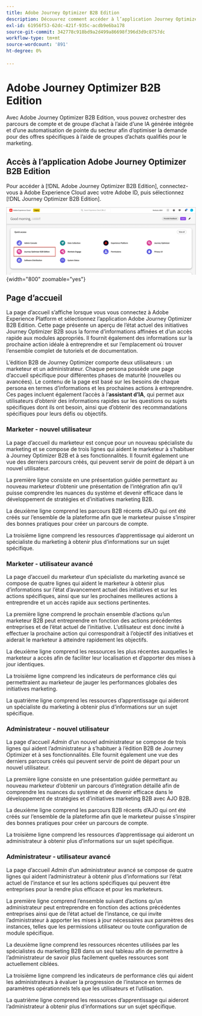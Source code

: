 ```yaml
---
title: Adobe Journey Optimizer B2B Edition
description: Découvrez comment accéder à l’application Journey Optimizer B2B Edition et utiliser les informations de page d’accueil.
exl-id: 61956f53-62dc-421f-935c-acdb9e6ba178
source-git-commit: 342778c918bd9a2d499a86698f396d3d9c8757dc
workflow-type: tm+mt
source-wordcount: '891'
ht-degree: 0%

---
```


# Adobe Journey Optimizer B2B Edition

Avec Adobe Journey Optimizer B2B Edition, vous pouvez orchestrer des parcours de compte et de groupe d’achat à l’aide d’une IA générée intégrée et d’une automatisation de pointe du secteur afin d’optimiser la demande pour des offres spécifiques à l’aide de groupes d’achats qualifiés pour le marketing.

## Accès à l’application Adobe Journey Optimizer B2B Edition

<!-- Requirements?
-->
Pour accéder à [!DNL Adobe Journey Optimizer B2B Edition], connectez-vous à Adobe Experience Cloud avec votre Adobe ID, puis sélectionnez [!DNL Journey Optimizer B2B Edition].

![Page de navigation du groupe d’achats](./assets/experience-cloud-apps.png){width="800" zoomable="yes"}

## Page d’accueil

La page d’accueil s’affiche lorsque vous vous connectez à Adobe Experience Platform et sélectionnez l’application Adobe Journey Optimizer B2B Edition. Cette page présente un aperçu de l’état actuel des initiatives Journey Optimizer B2B sous la forme d’informations affinées et d’un accès rapide aux modules appropriés. Il fournit également des informations sur la prochaine action idéale à entreprendre et sur l’emplacement où trouver l’ensemble complet de tutoriels et de documentation.

L’édition B2B de Journey Optimizer comporte deux utilisateurs : un marketeur et un administrateur. Chaque persona possède une page d’accueil spécifique pour différentes phases de maturité (nouvelles ou avancées). Le contenu de la page est basé sur les besoins de chaque persona en termes d’informations et les prochaines actions à entreprendre. Ces pages incluent également l’accès à l’**assistant d’IA**, qui permet aux utilisateurs d’obtenir des informations rapides sur les questions ou sujets spécifiques dont ils ont besoin, ainsi que d’obtenir des recommandations spécifiques pour leurs défis ou objectifs.

### Marketer - nouvel utilisateur

La page d’accueil du marketeur est conçue pour un nouveau spécialiste du marketing et se compose de trois lignes qui aident le marketeur à s’habituer à Journey Optimizer B2B et à ses fonctionnalités. Il fournit également une vue des derniers parcours créés, qui peuvent servir de point de départ à un nouvel utilisateur.

La première ligne consiste en une présentation guidée permettant au nouveau marketeur d’obtenir une présentation de l’intégration afin qu’il puisse comprendre les nuances du système et devenir efficace dans le développement de stratégies et d’initiatives marketing B2B.

La deuxième ligne comprend les parcours B2B récents d’AJO qui ont été créés sur l’ensemble de la plateforme afin que le marketeur puisse s’inspirer des bonnes pratiques pour créer un parcours de compte.

La troisième ligne comprend les ressources d’apprentissage qui aideront un spécialiste du marketing à obtenir plus d’informations sur un sujet spécifique.

### Marketer - utilisateur avancé

La page d’accueil du marketeur d’un spécialiste du marketing avancé se compose de quatre lignes qui aident le marketeur à obtenir plus d’informations sur l’état d’avancement actuel des initiatives et sur les actions spécifiques, ainsi que sur les prochaines meilleures actions à entreprendre et un accès rapide aux sections pertinentes.

La première ligne comprend le prochain ensemble d’actions qu’un marketeur B2B peut entreprendre en fonction des actions précédentes entreprises et de l’état actuel de l’initiative. L’utilisateur est donc invité à effectuer la prochaine action qui correspondrait à l’objectif des initiatives et aiderait le marketeur à atteindre rapidement les objectifs.

La deuxième ligne comprend les ressources les plus récentes auxquelles le marketeur a accès afin de faciliter leur localisation et d’apporter des mises à jour identiques.

La troisième ligne comprend les indicateurs de performance clés qui permettraient au marketeur de jauger les performances globales des initiatives marketing.

La quatrième ligne comprend les ressources d’apprentissage qui aideront un spécialiste du marketing à obtenir plus d’informations sur un sujet spécifique.

### Administrateur - nouvel utilisateur

La page d’accueil _Admin_ d’un nouvel administrateur se compose de trois lignes qui aident l’administrateur à s’habituer à l’édition B2B de Journey Optimizer et à ses fonctionnalités. Elle fournit également une vue des derniers parcours créés qui peuvent servir de point de départ pour un nouvel utilisateur.

La première ligne consiste en une présentation guidée permettant au nouveau marketeur d’obtenir un parcours d’intégration détaillé afin de comprendre les nuances du système et de devenir efficace dans le développement de stratégies et d’initiatives marketing B2B avec AJO B2B.

La deuxième ligne comprend les parcours B2B récents d’AJO qui ont été créés sur l’ensemble de la plateforme afin que le marketeur puisse s’inspirer des bonnes pratiques pour créer un parcours de compte.

La troisième ligne comprend les ressources d’apprentissage qui aideront un administrateur à obtenir plus d’informations sur un sujet spécifique.

### Administrateur - utilisateur avancé

La page d’accueil _Admin_ d’un administrateur avancé se compose de quatre lignes qui aident l’administrateur à obtenir plus d’informations sur l’état actuel de l’instance et sur les actions spécifiques qui peuvent être entreprises pour la rendre plus efficace et pour les marketeurs.

La première ligne comprend l’ensemble suivant d’actions qu’un administrateur peut entreprendre en fonction des actions précédentes entreprises ainsi que de l’état actuel de l’instance, ce qui invite l’administrateur à apporter les mises à jour nécessaires aux paramètres des instances, telles que les permissions utilisateur ou toute configuration de module spécifique.

La deuxième ligne comprend les ressources récentes utilisées par les spécialistes du marketing B2B dans un seul tableau afin de permettre à l’administrateur de savoir plus facilement quelles ressources sont actuellement ciblées.

La troisième ligne comprend les indicateurs de performance clés qui aident les administrateurs à évaluer la progression de l’instance en termes de paramètres opérationnels tels que les utilisateurs et l’utilisation.

La quatrième ligne comprend les ressources d’apprentissage qui aideront l’administrateur à obtenir plus d’informations sur un sujet spécifique.
